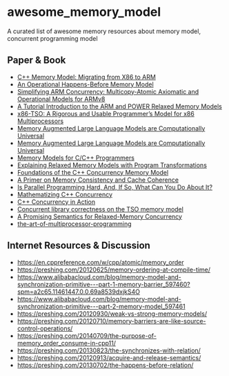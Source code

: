 # awesome_memory_model
A curated list of awesome memory resources about memory model, concurrent programming model

## Paper & Book

- [C++ Memory Model: Migrating from X86 to ARM](https://www.arangodb.com/2021/02/cpp-memory-model-migrating-from-x86-to-arm/)
- [An Operational Happens-Before Memory Model](https://journal.hep.com.cn/fcs/EN/10.1007/s11704-015-4492-4)
- [Simplifying ARM Concurrency: Multicopy-Atomic
Axiomatic and Operational Models for ARMv8](https://dl.acm.org/doi/pdf/10.1145/3158107)
- [A Tutorial Introduction to the ARM and POWER Relaxed Memory Models](https://www.cl.cam.ac.uk/~pes20/ppc-supplemental/test7.pdf)
- [x86-TSO: A Rigorous and Usable Programmer’s Model for
x86 Multiprocessors ](https://www.cl.cam.ac.uk/~pes20/weakmemory/cacm.pdf)
- [Memory Augmented Large Language Models are
Computationally Universal](https://arxiv.org/pdf/2301.04589.pdf)
- [Memory Augmented Large Language Models are
Computationally Universal](https://arxiv.org/pdf/2301.04589.pdf)
- [Memory Models for C/C++ Programmers](https://arxiv.org/pdf/1803.04432.pdf)
- [Explaining Relaxed Memory Models with
Program Transformations](https://plv.mpi-sws.org/trns/paper.pdf)
- [Foundations of the C++ Concurrency Memory Model](https://www.hpl.hp.com/techreports/2008/HPL-2008-56.pdf)
- [A Primer on Memory Consistency and Cache Coherence](https://pages.cs.wisc.edu/~markhill/papers/primer2020_2nd_edition.pdf)
- [Is Parallel Programming Hard, And, If So,
What Can You Do About It?](https://arxiv.org/abs/1701.00854)
- [Mathematizing C++ Concurrency](https://www.cl.cam.ac.uk/~pes20/cpp/popl085ap-sewell.pdf)
- [C++ Concurrency in Action](https://www.bogotobogo.com/cplusplus/files/CplusplusConcurrencyInAction_PracticalMultithreading.pdf)
- [Concurrent library correctness on the TSO memory model](https://software.imdea.org/~gotsman/papers/lintso-esop12.pdf)
- [A Promising Semantics for Relaxed-Memory Concurrency](https://www.cs.tau.ac.il/~orilahav/papers/popl17.pdf)
- [the-art-of-multiprocessor-programming](https://cs.ipm.ac.ir/asoc2016/Resources/Theartofmulticore.pdf)

## Internet Resources & Discussion
- https://en.cppreference.com/w/cpp/atomic/memory_order
- https://preshing.com/20120625/memory-ordering-at-compile-time/
- https://www.alibabacloud.com/blog/memory-model-and-synchronization-primitive---part-1-memory-barrier_597460?spm=a2c65.11461447.0.0.69a8539dxjkS4O
- https://www.alibabacloud.com/blog/memory-model-and-synchronization-primitive---part-2-memory-model_597461
- https://preshing.com/20120930/weak-vs-strong-memory-models/
- https://preshing.com/20120710/memory-barriers-are-like-source-control-operations/
- https://preshing.com/20140709/the-purpose-of-memory_order_consume-in-cpp11/
- https://preshing.com/20130823/the-synchronizes-with-relation/
- https://preshing.com/20120913/acquire-and-release-semantics/
- https://preshing.com/20130702/the-happens-before-relation/